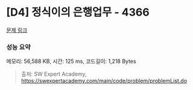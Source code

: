 # [D4] 정식이의 은행업무 - 4366 

[문제 링크](https://swexpertacademy.com/main/code/problem/problemDetail.do?contestProbId=AWMeRLz6kC0DFAXd) 

### 성능 요약

메모리: 56,588 KB, 시간: 125 ms, 코드길이: 1,218 Bytes



> 출처: SW Expert Academy, https://swexpertacademy.com/main/code/problem/problemList.do